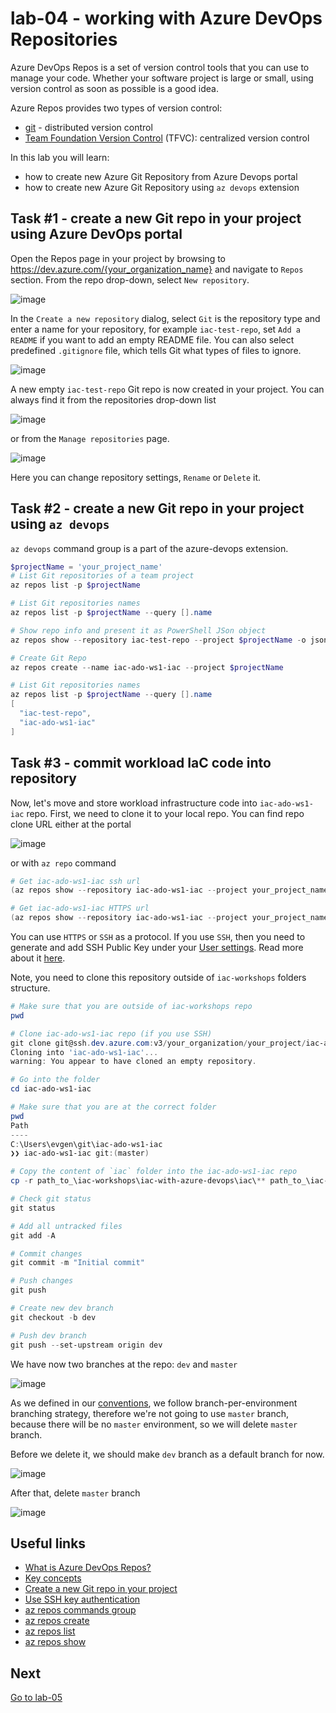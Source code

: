 # lab-04 - working with Azure DevOps Repositories

Azure DevOps Repos is a set of version control tools that you can use to manage your code. Whether your software project is large or small, using version control as soon as possible is a good idea.

Azure Repos provides two types of version control:

* [git](https://learn.microsoft.com/en-us/azure/devops/repos/get-started/what-is-repos?view=azure-devops#git) - distributed version control
* [Team Foundation Version Control](https://learn.microsoft.com/en-us/azure/devops/repos/get-started/what-is-repos?view=azure-devops#tfvc) (TFVC): centralized version control

In this lab you will learn:

* how to create new Azure Git Repository from Azure Devops portal
* how to create new Azure Git Repository using `az devops` extension

## Task #1 - create a new Git repo in your project using Azure DevOps portal

Open the Repos page in your project by browsing to https://dev.azure.com/{your_organization_name} and navigate to `Repos` section. From the repo drop-down, select `New repository`.

![image](images/task1-1.jpg)

In the `Create a new repository` dialog, select `Git` is the repository type and enter a name for your repository, for example `iac-test-repo`, set `Add a README` if you want to add an empty README file. You can also select predefined `.gitignore` file, which tells Git what types of files to ignore. 

![image](images/task1-2.jpg)

A new empty `iac-test-repo` Git repo is now created in your project. You can always find it from the repositories drop-down list

![image](images/task1-3.jpg)

or from the `Manage repositories` page.

![image](images/task1-4.jpg)

Here you can change repository settings, `Rename` or `Delete` it. 

## Task #2 - create a new Git repo in your project using `az devops`

`az devops` command group is a part of the azure-devops extension.

```powershell
$projectName = 'your_project_name'
# List Git repositories of a team project
az repos list -p $projectName

# List Git repositories names
az repos list -p $projectName --query [].name

# Show repo info and present it as PowerShell JSon object
az repos show --repository iac-test-repo --project $projectName -o json | ConvertFrom-Json

# Create Git Repo 
az repos create --name iac-ado-ws1-iac --project $projectName

# List Git repositories names
az repos list -p $projectName --query [].name
[
  "iac-test-repo",
  "iac-ado-ws1-iac"
]
```

## Task #3 - commit workload IaC code into repository

Now, let's move and store workload infrastructure code into `iac-ado-ws1-iac` repo. 
First, we need to clone it to your local repo. You can find repo clone URL either at the portal

![image](images/task3-1.jpg)

or with `az repo` command

```powershell
# Get iac-ado-ws1-iac ssh url
(az repos show --repository iac-ado-ws1-iac --project your_project_name -o json | ConvertFrom-Json).sshUrl

# Get iac-ado-ws1-iac HTTPS url
(az repos show --repository iac-ado-ws1-iac --project your_project_name -o json | ConvertFrom-Json).remoteUrl
```

You can use `HTTPS` or `SSH` as a protocol. If you use `SSH`, then you need to generate and add SSH Public Key under your [User settings](https://dev.azure.com/ifoobar/_usersSettings/keys). Read more about it [here](https://learn.microsoft.com/en-us/azure/devops/repos/git/use-ssh-keys-to-authenticate?view=azure-devops).

Note, you need to clone this repository outside of `iac-workshops` folders structure. 

```powershell
# Make sure that you are outside of iac-workshops repo
pwd

# Clone iac-ado-ws1-iac repo (if you use SSH)
git clone git@ssh.dev.azure.com:v3/your_organization/your_project/iac-ado-ws1-iac
Cloning into 'iac-ado-ws1-iac'...
warning: You appear to have cloned an empty repository.

# Go into the folder
cd iac-ado-ws1-iac

# Make sure that you are at the correct folder
pwd
Path
----
C:\Users\evgen\git\iac-ado-ws1-iac
❯❯ iac-ado-ws1-iac git:(master) 

# Copy the content of `iac` folder into the iac-ado-ws1-iac repo
cp -r path_to_\iac-workshops\iac-with-azure-devops\iac\** path_to_\iac-ado-ws1-iac

# Check git status
git status

# Add all untracked files
git add -A

# Commit changes
git commit -m "Initial commit"

# Push changes
git push

# Create new dev branch
git checkout -b dev

# Push dev branch
git push --set-upstream origin dev
```

We have now two branches at the repo: `dev` and `master`

![image](images/task3-2.jpg)

As we defined in our [conventions](../../conventions.md), we follow branch-per-environment branching strategy, therefore we're not going to use `master` branch, because there will be no `master` environment, so we will delete `master` branch. 

Before we delete it, we should make `dev` branch as a default branch for now. 

![image](images/task3-3.jpg)


After that, delete `master` branch

![image](images/task3-4.jpg)

## Useful links

* [What is Azure DevOps Repos?](https://learn.microsoft.com/en-us/azure/devops/repos/get-started/what-is-repos?view=azure-devops)
* [Key concepts](https://learn.microsoft.com/en-us/azure/devops/repos/get-started/key-concepts-repos?source=recommendations&view=azure-devops)
* [Create a new Git repo in your project](https://learn.microsoft.com/en-us/azure/devops/repos/git/create-new-repo?view=azure-devops)
* [Use SSH key authentication](https://learn.microsoft.com/en-us/azure/devops/repos/git/use-ssh-keys-to-authenticate?view=azure-devops)
* [az repos commands group](https://learn.microsoft.com/en-us/cli/azure/repos?view=azure-cli-latest)
* [az repos create](https://learn.microsoft.com/en-us/cli/azure/repos?view=azure-cli-latest#az-repos-create)
* [az repos list](https://learn.microsoft.com/en-us/cli/azure/repos?view=azure-cli-latest#az-repos-list)
* [az repos show](https://learn.microsoft.com/en-us/cli/azure/repos?view=azure-cli-latest#az-repos-show)

## Next
[Go to lab-05](../lab-05/readme.md)